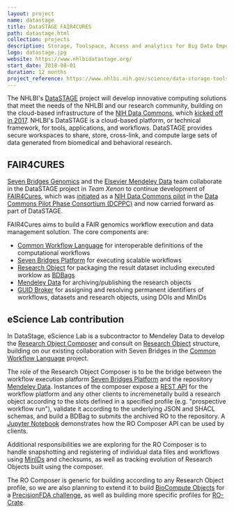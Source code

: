 ```yaml
---
layout: project
name: datastage
title: DataSTAGE FAIR4CURES
path: datastage.html
collection: projects
description: Storage, Toolspace, Access and analytics for Big Data Empowerment
logo: datastage.jpg
website: https://www.nhlbidatastage.org/
start_date: 2018-08-01
duration: 12 months
project_reference: https://www.nhlbi.nih.gov/science/data-storage-toolspace-access-and-analytics-big-data-empowerment-datastage
---
```


The NHLBI's [DataSTAGE](https://www.nhlbidatastage.org/) project will develop innovative computing solutions that meet the needs of the NHLBI and our research community, building on the cloud-based infrastructure of the [NIH Data Commons](https://commonfund.nih.gov/commons), which [kicked off in 2017](http://www.researchobject.org/2017-12-commonspilot/). NHLBI's DataSTAGE is a cloud-based platform, or technical framework, for tools, applications, and workflows. DataSTAGE provides secure workspaces to share, store, cross-link, and compute large sets of data generated from biomedical and behavioral research.

## FAIR4CURES

[Seven Bridges Genomics](https://www.sevenbridges.com/) and the [Elsevier Mendeley Data](https://www.elsevier.com/solutions/mendeley-data-platform) team collaborate in the DataSTAGE project in _Team Xenon_ to continue development of [FAIR4Cures](https://www.slideshare.net/mobile/anitawaard/cni-2018-a-research-object-authoring-tool-for-the-data-commons), which was [initiated](https://www.elsevier.com/about/press-releases/science-and-technology/elsevier-and-seven-bridges-receive-nih-data-commons-grant-for-biomedical-data-analysis) as a [NIH Data Commons pilot](https://commonfund.nih.gov/commons) in the [Data Commons Pilot Phase Consortium (DCPPC)](https://public.nihdatacommons.us/) and now carried forward as part of DataSTAGE.

FAIR4Cures aims to build a FAIR genomics workflow execution and data management solution. The core components are:

* [Common Workflow Language](/activities/cwl/) for interoperable definitions of the computational workflows
* [Seven Bridges Platform](https://www.sevenbridges.com/platform/) for executing scalable workflows
* [Research Object](/products/researchobject/) for packaging the result dataset including executed worklow as [BDBags](http://bd2k.ini.usc.edu/tools/bdbag/)
* [Mendeley Data](https://data.mendeley.com/) for archiving/publishing the research objects
* [GUID Broker](https://public.nihdatacommons.us/DCPPC-DRAFT-8_KC2/) for assigning and resolving permanent identifiers of workflows, datasets and research objects, using DOIs and MinIDs

## eScience Lab contribution

In DataStage, eScience Lab is a subcontractor to Mendeley Data to develop the [Research Object Composer](https://github.com/ResearchObject/research-object-composer) and consult on [Research Object](/products/researchobject/) structure, building on our existing collaboration with Seven Bridges in the [Common Workflow Language](/activities/cwl/) project.

The role of the Research Object Composer is to be the bridge between the workflow execution platform [Seven Bridges Platform](https://www.sevenbridges.com/platform/) and the repository [Mendeley Data](https://data.mendeley.com/). Instances of the composer expose a [REST API](https://researchobject.github.io/research-object-composer/api/) for the workflow platform and any other clients to incremenetally build a research object according to the slots defined in a specified profile (e.g. "prospective workflow run"), validate it according to the underlying JSON and SHACL schemas, and build a BDBag to submits the archived RO to the repository. A [Jupyter Notebook](https://github.com/ResearchObject/research-object-composer/blob/master/introduction.ipynb) demonstrates how the RO Composer API can be used by clients.

Additional responsibilities we are exploring for the RO Composer is to handle snapshotting and registering of individual data files and workflows using [MinIDs](http://minid.bd2k.org/) and checksums, as well as tracking evolution of Research Objects built using the composer.

The RO Composer is generic for building according to any Research Object profile, so we are also planning to extend it to build [BioCompute Objects](https://esciencelab.org.uk/research_object/fda/collaborations/2017/11/09/biocompute-objects/) for a [PrecisionFDA challenge](https://precision.fda.gov/challenges), as well as building more specific profiles for [RO-Crate](https://researchobject.github.io/ro-lite/).
